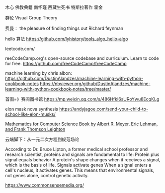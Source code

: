 木心
佛教典籍
南怀瑾
西藏生死书
特斯拉著作
霍金

群论 Visual Group Theory

费曼：
the pleasure of finding things out Richard feynman

hello 算法
https://github.com/lyhistory/tools_algo_hello-algo

leetcode.com/

reeCodeCamp.org's open-source codebase and curriculum. Learn to code for free.
https://github.com/freeCodeCamp/freeCodeCamp

machine learning by chris albon: 
https://github.com/DustinAlandzes/machine-learning-with-python-cookbook-notes
https://nbviewer.org/github/DustinAlandzes/machine-learning-with-python-cookbook-notes/tree/master/

首图=》赛阅图书馆 https://mp.weixin.qq.com/s/486HfkI6sURoYwu8EcqKLg

elon mask nova synthesis https://andyjagoe.com/send-your-child-to-school-like-elon-musks/

[Mathematics for Computer Science Book by Albert R. Meyer, Eric Lehman, and Frank Thomson Leighton](https://people.csail.mit.edu/meyer/mcs.pdf)

云端脚下：从一元二次方程到规范场论

According to Dr. Bruce Lipton, a former medical school professor and research scientist, proteins and signals are fundamental to life: 
Protein plus signal equals behavior
A protein's shape changes when it receives a signal, which is the basis of life. 
Signals activate genes
When a signal enters a cell's nucleus, it activates genes. This means that environmental signals, not genes alone, control genetic activity.

https://www.commonsensemedia.org/


